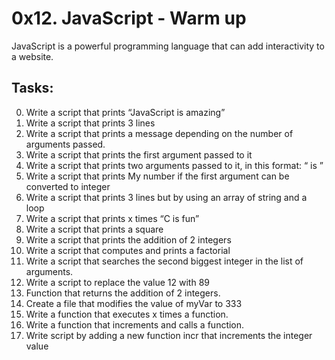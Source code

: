 # 0x12. JavaScript - Warm up
JavaScript is a powerful programming language that can add interactivity to a website.

## Tasks:
0. Write a script that prints “JavaScript is amazing”
1. Write a script that prints 3 lines
2. Write a script that prints a message depending on the number of arguments passed.
3. Write a script that prints the first argument passed to it
4. Write a script that prints two arguments passed to it, in this format: “ is ”
5. Write a script that prints My number if the first argument can be converted to  integer
6. Write a script that prints 3 lines but by using an array of string and a loop
7. Write a script that prints x times “C is fun”
8. Write a script that prints a square
9. Write a script that prints the addition of 2 integers
10. Write a script that computes and prints a factorial
11. Write a script that searches the second biggest integer in the list of arguments.
12. Write a script to replace the value 12 with 89
13. Function that returns the addition of 2 integers.
14. Create a file that modifies the value of myVar to 333
15. Write a function that executes x times a function.
16. Write a function that increments and calls a function.
17. Write script by adding a new function incr that increments the integer value
